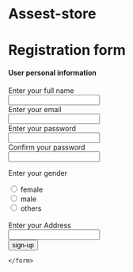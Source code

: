 # Assest-store
<!DOCTYPE html>
<html lang="en">
<head>
    <meta charset="UTF-8">
    <meta name="viewport" content="width=, initial-scale=1.0">
    <title>Document</title>
</head>
<body>
    <h1>Registration form</h1>
    <h4>User personal information</h4>
    <form action="/">
           <label for="name">Enter your full name</label>
           <br>
           <input type="text" id="name"> 
           <br>
           <label for="email">Enter your email</label>
           <br>
           <input type="text" id="email">
           <br>
           <label for="password">Enter your password</label>
           <br>
           <input type="text" id="password">
           <br>
           <label for="password">Confirm your password</label>
           <br>
           <input type="text" id="password">
           <br>
           <p>Enter your gender</p>
            <input type="radio"  id="female" name="gender">
            <label for="female">female</label>
            <br>
            <input type="radio" name="gender" id="male">
            <label for="male">male</label>
            <br>
            <input type="radio" name="gender" id="others">
            <label for="others">others</label>
            <br>
            <br>
            <label for="address">Enter your Address</label>
            <br>
            <input type="text" id="address">
            <br>
            <button type="sign-up">sign-up</button>


    </form>
</body>
</html>
